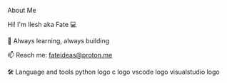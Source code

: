  About Me

 Hi! I'm Ilesh aka Fate 
   💻  

   🌱 Always learning, always building 

   📫 Reach me: fateideas@proton.me

 🛠 Language and tools
    python logo  c logo  vscode logo  visualstudio logo  
<!---
fateideas/fateideas is a ✨ special ✨ repository because its `README.md` (this file) appears on your GitHub profile.
You can click the Preview link to take a look at your changes.
--->
